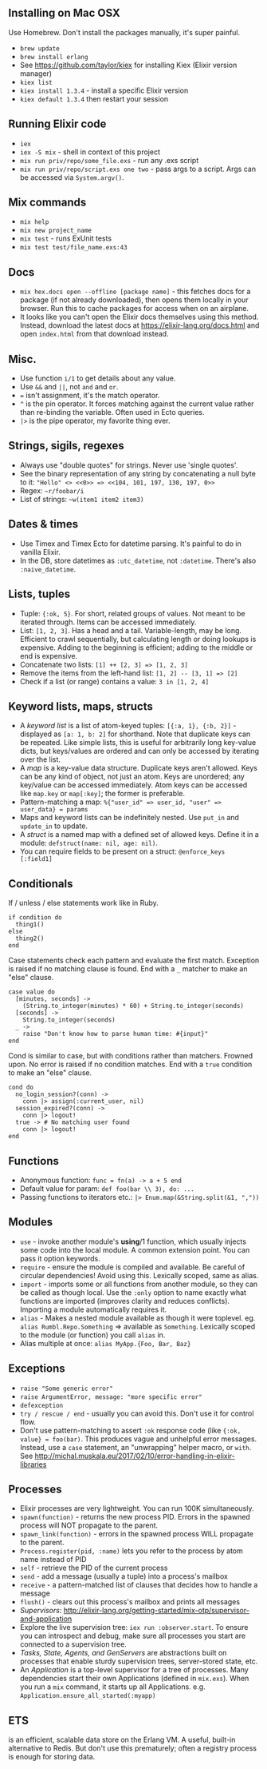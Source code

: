 ## Installing on Mac OSX

Use Homebrew. Don't install the packages manually, it's super painful.

* `brew update`
* `brew install erlang`
* See https://github.com/taylor/kiex for installing Kiex (Elixir version manager)
* `kiex list`
* `kiex install 1.3.4` - install a specific Elixir version
* `kiex default 1.3.4` then restart your session

## Running Elixir code

- `iex`
- `iex -S mix` - shell in context of this project
- `mix run priv/repo/some_file.exs` - run any .exs script
- `mix run priv/repo/script.exs one two` - pass args to a script. Args can be accessed via `System.argv()`.

## Mix commands

- `mix help`
- `mix new project_name`
- `mix test` - runs ExUnit tests
- `mix test test/file_name.exs:43`

## Docs

- `mix hex.docs open --offline [package name]` - this fetches docs for a package (if not already downloaded), then opens them locally in your browser. Run this to cache packages for access when on an airplane.
- It looks like you can't open the Elixir docs themselves using this method. Instead, download the latest docs at https://elixir-lang.org/docs.html and open `index.html` from that download instead.

## Misc.

- Use function `i/1` to get details about any value.
- Use `&&` and `||`, not `and` and `or`.
- `=` isn't assignment, it's the match operator.
- `^` is the pin operator. It forces matching against the current value rather than re-binding the variable. Often used in Ecto queries.
- `|>` is the pipe operator, my favorite thing ever.

## Strings, sigils, regexes

- Always use "double quotes" for strings. Never use 'single quotes'.
- See the binary representation of any string by concatenating a null byte to it:
  `"Hello" <> <<0>> => <<104, 101, 197, 130, 197, 0>>`
- Regex: `~r/foobar/i`
- List of strings: `~w(item1 item2 item3)`

## Dates & times

- Use Timex and Timex Ecto for datetime parsing. It's painful to do in vanilla Elixir.
- In the DB, store datetimes as `:utc_datetime`, not `:datetime`. There's also `:naive_datetime`.

## Lists, tuples

- Tuple: `{:ok, 5}`. For short, related groups of values. Not meant to be iterated through. Items can be accessed immediately.
- List: `[1, 2, 3]`. Has a head and a tail. Variable-length, may be long. Efficient to crawl sequentially, but calculating length or doing lookups is expensive. Adding to the beginning is efficient; adding to the middle or end is expensive.
- Concatenate two lists: `[1] ++ [2, 3] => [1, 2, 3]`
- Remove the items from the left-hand list: `[1, 2] -- [3, 1] => [2]`
- Check if a list (or range) contains a value: `3 in [1, 2, 4]`

##  Keyword lists, maps, structs

- A *keyword list* is a list of atom-keyed tuples: `[{:a, 1}, {:b, 2}]` - displayed as `[a: 1, b: 2]` for shorthand. Note that duplicate keys can be repeated. Like simple lists, this is useful for arbitrarily long key-value dicts, but keys/values are ordered and can only be accessed by iterating over the list.
- A *map* is a key-value data structure. Duplicate keys aren't allowed. Keys can be any kind of object, not just an atom. Keys are unordered; any key/value can be accessed immediately. Atom keys can be accessed like `map.key` or `map[:key]`; the former is preferable.
- Pattern-matching a map: `%{"user_id" => user_id, "user" => user_data} = params`
- Maps and keyword lists can be indefinitely nested. Use `put_in` and `update_in` to update.
- A *struct* is a named map with a defined set of allowed keys. Define it in a module:
  `defstruct(name: nil, age: nil)`.
- You can require fields to be present on a struct: `@enforce_keys [:field1]`

## Conditionals

If / unless / else statements work like in Ruby.
```
if condition do
  thing1()
else
  thing2()
end
```

Case statements check each pattern and evaluate the first match. Exception is raised if no matching clause is found. End with a `_` matcher to make an "else" clause.
```
case value do
  [minutes, seconds] ->
    (String.to_integer(minutes) * 60) + String.to_integer(seconds)
  [seconds] ->
    String.to_integer(seconds)
  _ ->
    raise "Don't know how to parse human time: #{input}"
end
```

Cond is similar to case, but with conditions rather than matchers. Frowned upon. No error is raised if no condition matches. End with a `true` condition to make an "else" clause.
```
cond do
  no_login_session?(conn) ->
    conn |> assign(:current_user, nil)
  session_expired?(conn) ->
    conn |> logout!
  true -> # No matching user found
    conn |> logout!
end
```

## Functions

- Anonymous function: `func = fn(a) -> a + 5 end`
- Default value for param: `def foo(bar \\ 3), do: ...`
- Passing functions to iterators etc.: `|> Enum.map(&String.split(&1, ","))`

## Modules

- `use` - invoke another module's __using__/1 function, which usually injects some code into the local module. A common extension point. You can pass it option keywords.
- `require` - ensure the module is compiled and available. Be careful of circular dependencies! Avoid using this. Lexically scoped, same as alias.
- `import` - imports some or all functions from another module, so they can be called as though local. Use the `:only` option to name exactly what functions are imported (improves clarity and reduces conflicts). Importing a module automatically requires it.
- `alias` - Makes a nested module available as though it were toplevel. eg. `alias Rumbl.Repo.Something` => available as `Something`. Lexically scoped to the module (or function) you call `alias` in.
- Alias multiple at once: `alias MyApp.{Foo, Bar, Baz}`

## Exceptions

- `raise "Some generic error"`
- `raise ArgumentError, message: "more specific error"`
- `defexception`
- `try / rescue / end` - usually you can avoid this. Don't use it for control flow.
- Don't use pattern-matching to assert `:ok` response code (like `{:ok, value} = foo(bar)`. This produces vague and unhelpful error messages. Instead, use a `case` statement, an "unwrapping" helper macro, or `with`. See http://michal.muskala.eu/2017/02/10/error-handling-in-elixir-libraries

## Processes

- Elixir processes are very lightweight. You can run 100K simultaneously.
- `spawn(function)` - returns the new process PID. Errors in the spawned process will NOT propagate to the parent.
- `spawn_link(function)` - errors in the spawned process WILL propagate to the parent.
- `Process.register(pid, :name)` lets you refer to the process by atom name instead of PID
- `self` - retrieve the PID of the current process
- `send` - add a message (usually a tuple) into a process's mailbox
- `receive` - a pattern-matched list of clauses that decides how to handle a message
- `flush()` - clears out this process's mailbox and prints all messages
- *Supervisors*: http://elixir-lang.org/getting-started/mix-otp/supervisor-and-application
- Explore the live supervision tree: `iex run :observer.start`. To ensure you can introspect and debug, make sure all processes you start are connected to a supervision tree.
- *Tasks, State, Agents, and GenServers* are abstractions built on processes that enable sturdy supervision trees, server-stored state, etc.
- An *Application* is a top-level supervisor for a tree of processes. Many dependencies start their own Applications (defined in `mix.exs`). When you run a `mix` command, it starts up all Applications. e.g. `Application.ensure_all_started(:myapp)`

## ETS

is an efficient, scalable data store on the Erlang VM. A useful, built-in alternative to Redis. But don't use this prematurely; often a registry process is enough for storing data.
